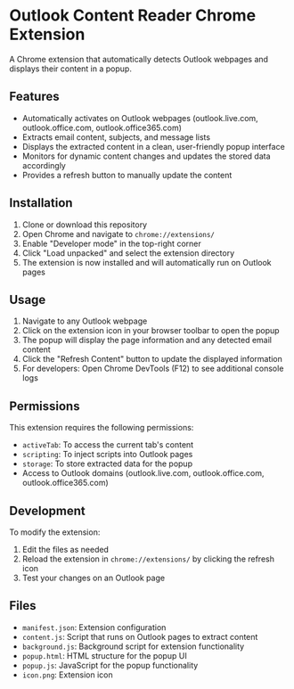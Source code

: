 # Outlook Content Reader Chrome Extension

A Chrome extension that automatically detects Outlook webpages and displays their content in a popup.

## Features

- Automatically activates on Outlook webpages (outlook.live.com, outlook.office.com, outlook.office365.com)
- Extracts email content, subjects, and message lists
- Displays the extracted content in a clean, user-friendly popup interface
- Monitors for dynamic content changes and updates the stored data accordingly
- Provides a refresh button to manually update the content

## Installation

1. Clone or download this repository
2. Open Chrome and navigate to `chrome://extensions/`
3. Enable "Developer mode" in the top-right corner
4. Click "Load unpacked" and select the extension directory
5. The extension is now installed and will automatically run on Outlook pages

## Usage

1. Navigate to any Outlook webpage
2. Click on the extension icon in your browser toolbar to open the popup
3. The popup will display the page information and any detected email content
4. Click the "Refresh Content" button to update the displayed information
5. For developers: Open Chrome DevTools (F12) to see additional console logs

## Permissions

This extension requires the following permissions:
- `activeTab`: To access the current tab's content
- `scripting`: To inject scripts into Outlook pages
- `storage`: To store extracted data for the popup
- Access to Outlook domains (outlook.live.com, outlook.office.com, outlook.office365.com)

## Development

To modify the extension:
1. Edit the files as needed
2. Reload the extension in `chrome://extensions/` by clicking the refresh icon
3. Test your changes on an Outlook page

## Files

- `manifest.json`: Extension configuration
- `content.js`: Script that runs on Outlook pages to extract content
- `background.js`: Background script for extension functionality
- `popup.html`: HTML structure for the popup UI
- `popup.js`: JavaScript for the popup functionality
- `icon.png`: Extension icon
